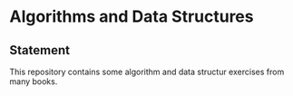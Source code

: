 # Algorithms and Data Structures

## Statement

This repository contains some algorithm and data structur exercises from many books.
